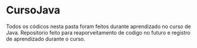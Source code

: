 # CursoJava
Todos os códicos nesta pasta foram feitos durante aprendizado no curso de Java.
Repositorio feito para reaporveitamento de codigo no futuro e registro de aprendizado durante o curso.
